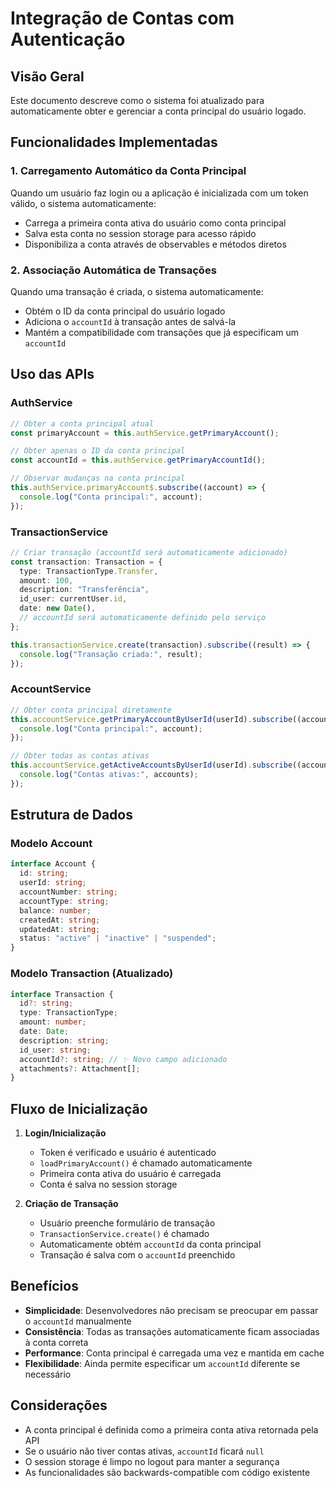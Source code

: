 # Integração de Contas com Autenticação

## Visão Geral

Este documento descreve como o sistema foi atualizado para automaticamente obter e gerenciar a conta principal do usuário logado.

## Funcionalidades Implementadas

### 1. Carregamento Automático da Conta Principal

Quando um usuário faz login ou a aplicação é inicializada com um token válido, o sistema automaticamente:

- Carrega a primeira conta ativa do usuário como conta principal
- Salva esta conta no session storage para acesso rápido
- Disponibiliza a conta através de observables e métodos diretos

### 2. Associação Automática de Transações

Quando uma transação é criada, o sistema automaticamente:

- Obtém o ID da conta principal do usuário logado
- Adiciona o `accountId` à transação antes de salvá-la
- Mantém a compatibilidade com transações que já especificam um `accountId`

## Uso das APIs

### AuthService

```typescript
// Obter a conta principal atual
const primaryAccount = this.authService.getPrimaryAccount();

// Obter apenas o ID da conta principal
const accountId = this.authService.getPrimaryAccountId();

// Observar mudanças na conta principal
this.authService.primaryAccount$.subscribe((account) => {
  console.log("Conta principal:", account);
});
```

### TransactionService

```typescript
// Criar transação (accountId será automaticamente adicionado)
const transaction: Transaction = {
  type: TransactionType.Transfer,
  amount: 100,
  description: "Transferência",
  id_user: currentUser.id,
  date: new Date(),
  // accountId será automaticamente definido pelo serviço
};

this.transactionService.create(transaction).subscribe((result) => {
  console.log("Transação criada:", result);
});
```

### AccountService

```typescript
// Obter conta principal diretamente
this.accountService.getPrimaryAccountByUserId(userId).subscribe((account) => {
  console.log("Conta principal:", account);
});

// Obter todas as contas ativas
this.accountService.getActiveAccountsByUserId(userId).subscribe((accounts) => {
  console.log("Contas ativas:", accounts);
});
```

## Estrutura de Dados

### Modelo Account

```typescript
interface Account {
  id: string;
  userId: string;
  accountNumber: string;
  accountType: string;
  balance: number;
  createdAt: string;
  updatedAt: string;
  status: "active" | "inactive" | "suspended";
}
```

### Modelo Transaction (Atualizado)

```typescript
interface Transaction {
  id?: string;
  type: TransactionType;
  amount: number;
  date: Date;
  description: string;
  id_user: string;
  accountId?: string; // ✨ Novo campo adicionado
  attachments?: Attachment[];
}
```

## Fluxo de Inicialização

1. **Login/Inicialização**

   - Token é verificado e usuário é autenticado
   - `loadPrimaryAccount()` é chamado automaticamente
   - Primeira conta ativa do usuário é carregada
   - Conta é salva no session storage

2. **Criação de Transação**
   - Usuário preenche formulário de transação
   - `TransactionService.create()` é chamado
   - Automaticamente obtém `accountId` da conta principal
   - Transação é salva com o `accountId` preenchido

## Benefícios

- **Simplicidade**: Desenvolvedores não precisam se preocupar em passar o `accountId` manualmente
- **Consistência**: Todas as transações automaticamente ficam associadas à conta correta
- **Performance**: Conta principal é carregada uma vez e mantida em cache
- **Flexibilidade**: Ainda permite especificar um `accountId` diferente se necessário

## Considerações

- A conta principal é definida como a primeira conta ativa retornada pela API
- Se o usuário não tiver contas ativas, `accountId` ficará `null`
- O session storage é limpo no logout para manter a segurança
- As funcionalidades são backwards-compatible com código existente
